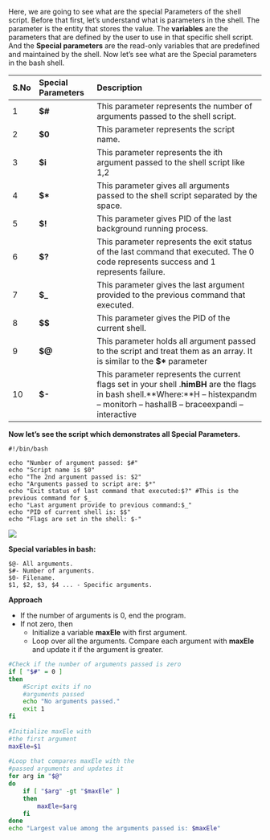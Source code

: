 Here, we are going to see what are the special Parameters of the shell script. Before that first, let’s understand what is parameters in the shell. The parameter is the entity that stores the value. The **variables** are the parameters that are defined by the user to use in that specific shell script. And the **Special parameters** are the read-only variables that are predefined and maintained by the shell. Now let’s see what are the Special parameters in the bash shell.

| S.No | Special Parameters | Description                                                  |
| :--- | :----------------- | :----------------------------------------------------------- |
| 1    | **$#**             | This parameter represents the number of arguments passed to the shell script. |
| 2    | **$0**             | This parameter represents the script name.                   |
| 3    | **$i**             | This parameter represents the ith argument passed to the shell script like $1,$2 |
| 4    | **$\***            | This parameter gives all arguments passed to the shell script separated by the space. |
| 5    | **$!**             | This parameter gives PID of the last background running process. |
| 6    | **$?**             | This parameter represents the exit status of the last command that executed. The 0 code represents success and 1 represents failure. |
| 7    | **$_**             | This parameter gives the last argument provided to the previous command that executed. |
| 8    | **$$**             | This parameter gives the PID of the current shell.           |
| 9    | **$@**             | This parameter holds all argument passed to the script and treat them as an array. It is similar to the **$\*** parameter |
| 10   | **$-**             | This parameter represents the current flags set in your shell .**himBH** are the flags in bash shell.**Where:**H – histexpandm – monitorh – hashallB – braceexpandi – interactive |

**Now let’s see the script which demonstrates all Special Parameters.**

```
#!/bin/bash

echo "Number of argument passed: $#"
echo "Script name is $0"
echo "The 2nd argument passed is: $2"
echo "Arguments passed to script are: $*"
echo "Exit status of last command that executed:$?" #This is the previous command for $_
echo "Last argument provide to previous command:$_"
echo "PID of current shell is: $$"
echo "Flags are set in the shell: $-"
```

![](https://media.geeksforgeeks.org/wp-content/uploads/20210418152230/202104181521.png)

**Special variables in bash:**

```
$@- All arguments.
$#- Number of arguments.
$0- Filename.
$1, $2, $3, $4 ... - Specific arguments.
```

**Approach**

- If the number of arguments is 0, end the program.
- If not zero, then
  - Initialize a variable **maxEle** with first argument.
  - Loop over all the arguments. Compare each argument with **maxEle** and update it if the argument is greater.

```bash
#Check if the number of arguments passed is zero
if [ "$#" = 0 ]
then
    #Script exits if no
    #arguments passed
    echo "No arguments passed."
    exit 1
fi
  
#Initialize maxEle with 
#the first argument
maxEle=$1
  
#Loop that compares maxEle with the 
#passed arguments and updates it
for arg in "$@"
do
    if [ "$arg" -gt "$maxEle" ]
    then
        maxEle=$arg
    fi
done
echo "Largest value among the arguments passed is: $maxEle"
```